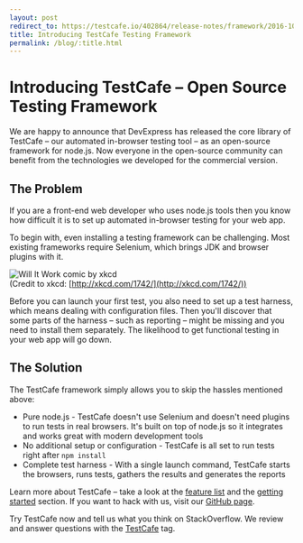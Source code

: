 ```yaml
---
layout: post
redirect_to: https://testcafe.io/402864/release-notes/framework/2016-10-17-introducing-testcafe-open-source-testing-framework
title: Introducing TestCafe Testing Framework
permalink: /blog/:title.html
---
```

# Introducing TestCafe – Open Source Testing Framework

We are happy to announce that DevExpress has released the core library of TestCafe – our automated in-browser
testing tool – as an open-source framework for node.js. Now everyone in the open-source community can benefit
from the technologies we developed for the commercial version.

<!--more-->

## The Problem

If you are a front-end web developer who uses node.js tools
then you know how difficult it is to set up automated in-browser testing for your web app.

To begin with, even installing a testing framework can be challenging.
Most existing frameworks require Selenium, which brings JDK and browser plugins with it.

![Will It Work comic by xkcd](http://imgs.xkcd.com/comics/will_it_work.png)  
(Credit to xkcd: [http://xkcd.com/1742/](http://xkcd.com/1742/))

Before you can launch your first test, you also need to set up a test harness,
which means dealing with configuration files. Then you'll discover that some parts of the
harness – such as reporting – might be missing and you need to install them separately.
The likelihood to get functional testing in your web app will go down.

## The Solution

The TestCafe framework simply allows you to skip the hassles mentioned above:

* Pure node.js - TestCafe doesn't use Selenium and doesn't need plugins
  to run tests in real browsers. It's built on top of node.js so it integrates
  and works great with modern development tools
* No additional setup or configuration - TestCafe is all set to run
  tests right after `npm install`
* Complete test harness - With a single launch command, TestCafe
  starts the browsers, runs tests, gathers the results and generates the reports

Learn more about TestCafe – take a look at the [feature list](https://devexpress.github.io/testcafe/#features)
and the [getting started](../documentation/getting-started/) section.
If you want to hack with us, visit our [GitHub page](https://github.com/DevExpress/testcafe).

Try TestCafe now and tell us what you think on StackOverflow. We review and answer questions with the [TestCafe](https://stackoverflow.com/questions/tagged/testcafe) tag.
